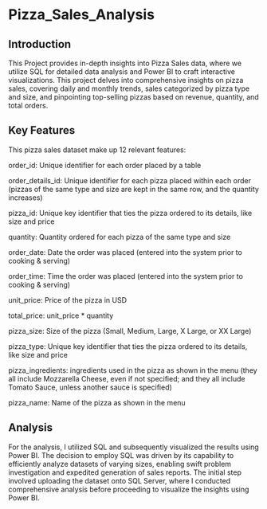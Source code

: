 # Pizza_Sales_Analysis
## Introduction
This Project provides in-depth insights into Pizza Sales data, where we utilize SQL for detailed data analysis and Power BI to craft interactive visualizations. This project delves into comprehensive insights on pizza sales, covering daily and monthly trends, sales categorized by pizza type and size, and pinpointing top-selling pizzas based on revenue, quantity, and total orders.

## Key Features

This pizza sales dataset make up 12 relevant features:

order_id: Unique identifier for each order placed by a table

order_details_id: Unique identifier for each pizza placed within each order (pizzas of the same type and size are kept in the same row, and the quantity increases)

pizza_id: Unique key identifier that ties the pizza ordered to its details, like size and price

quantity: Quantity ordered for each pizza of the same type and size

order_date: Date the order was placed (entered into the system prior to cooking & serving)

order_time: Time the order was placed (entered into the system prior to cooking & serving)

unit_price: Price of the pizza in USD

total_price: unit_price * quantity

pizza_size: Size of the pizza (Small, Medium, Large, X Large, or XX Large)

pizza_type: Unique key identifier that ties the pizza ordered to its details, like size and price

pizza_ingredients: ingredients used in the pizza as shown in the menu (they all include Mozzarella Cheese, even if not specified; and they all include Tomato Sauce, unless another sauce is specified)

pizza_name: Name of the pizza as shown in the menu

## Analysis
For the analysis, I utilized SQL and subsequently visualized the results using Power BI. The decision to employ SQL was driven by its capability to efficiently analyze datasets of varying sizes, enabling swift problem investigation and expedited generation of sales reports. The initial step involved uploading the dataset onto SQL Server, where I conducted comprehensive analysis before proceeding to visualize the insights using Power BI.


